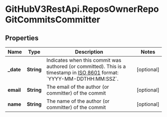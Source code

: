 # GitHubV3RestApi.ReposOwnerRepoGitCommitsCommitter

## Properties

Name | Type | Description | Notes
------------ | ------------- | ------------- | -------------
**_date** | **String** | Indicates when this commit was authored (or committed). This is a timestamp in [ISO 8601](https://en.wikipedia.org/wiki/ISO_8601) format: &#x60;YYYY-MM-DDTHH:MM:SSZ&#x60;. | [optional] 
**email** | **String** | The email of the author (or committer) of the commit | [optional] 
**name** | **String** | The name of the author (or committer) of the commit | [optional] 


